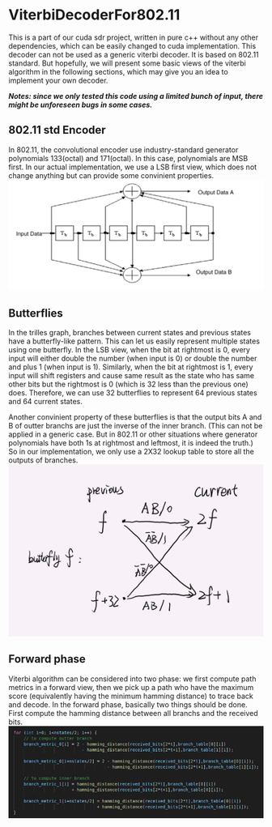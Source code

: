 # ViterbiDecoderFor802.11
This is a part of our cuda sdr project, written in pure c++ without any other dependencies, which can be easily changed to cuda implementation. 
This decoder can not be used as a generic viterbi decoder. 
It is based on 802.11 standard. 
But hopefully, we will present some basic views of the viterbi algorithm in the following sections, which may give you an idea to implement your own decoder.

***Notes: since we only tested this code using a limited bunch of input, there might be unforeseen bugs in some cases.***


## 802.11 std Encoder
In 802.11, the convolutional encoder use industry-standard generator polynomials 133(octal) and 171(octal). In this case, polynomials are MSB first. In our actual implementation, we use a LSB first view, which does not change anything but can provide some convinient properties.  ![Alt pic](https://github.com/milinzhang/ViterbiDecoderFor802.11/blob/main/fig/ConvEnc.png)

## Butterflies
In the trilles graph, branches between current states and previous states have a butterfly-like pattern. This can let us easily represent multiple states using one butterfly. In the LSB view, when the bit at rightmost is 0, every input will either double the number (when input is 0) or double the number and plus 1 (when input is 1). Similarly, when the bit at rightmost is 1, every input will shift registers and cause same result as the state who has same other bits but the rightmost is 0 (which is 32 less than the previous one) does. Therefore, we can use 32 butterflies to represent 64 previous states and 64 current states.

Another convinient property of these butterflies is that the output bits A and B of outter branchs are just the inverse of the inner branch. (This can not be applied in a generic case. But in 802.11 or other situations where generator polynomials have both 1s at rightmost and leftmost, it is indeed the truth.) So in our implementation, we only use a 2X32 lookup table to store all the outputs of branches.
![Alt pic](https://github.com/milinzhang/ViterbiDecoderFor802.11/blob/main/fig/Butterfly.png)

## Forward phase
Viterbi algorithm can be considered into two phase: we first compute path metrics in a forward view, then we pick up a path who have the maximum score (equivalently having the minimum hamming distance) to trace back and decode. In the forward phase, basically two things should be done. First compute the hamming distance between all branchs and the received bits. ![Alt pic](https://github.com/milinzhang/ViterbiDecoderFor802.11/blob/main/fig/BranchCompute.png)
